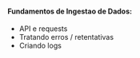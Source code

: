 #### Fundamentos de Ingestao de Dados:
- API e requests
- Tratando erros / retentativas
- Criando logs